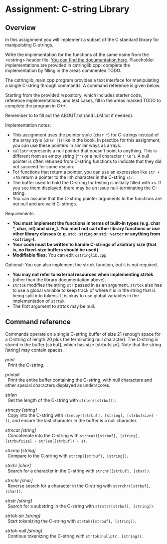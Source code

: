 # Assignment: C-string Library



## Overview

In this assignment you will implement a subset of the C standard
library for manipulating C-strings.

Write the implementation for the functions of the same name from the
&lt;cstring&gt; header file. [You can find the documentation
here](http://www.cplusplus.com/reference/cstring/). Placeholder implementations are provided in cstringlib.cpp;
complete the implementation by filling in the areas commented TODO.

The cstringlib_main.cpp program provides a text interface for
manipulating a single C-string through commands. A command reference
is given below.

Starting from the provided repository, which includes starter code,
reference implementations, and test cases, fill in the areas marked
TODO to complete the program in C++.

Remember to to fill out the ABOUT.txt (and LLM.txt if needed).

Implementation notes:
* This assignment uses the pointer style (`char *`) for C-strings instead of the array style (`char []`) like in the book.  In practice for this assignment, you can use these pointers in similar ways as arrays.
* `nullptr` represents a null pointer that doesn't point to anything. This is different from an empty string (`""`) or a null character (`'\0'`). A null pointer is often returned from C-string functions to indicate that they did not succeed for some reason.
* For functions that return a pointer, you can use an expression like `str + n` to return a pointer to the `n`th character in the C-string `str`.
* The buffer used to hold the C-string for testing is initially filled with `x`s.  If you see them displayed, there may be an issue null-terminating the C-string.
* You can assume that the C-string pointer arguments to the functions are not null and are valid C-strings.

Requirements:
* **You must implement the functions in terms of built-in types (e.g. char \*, char, int) and size_t. You must not call other library functions or use other library classes (e.g. `std::string` or `std::vector` or anything from `<cstring>`).**
* **Your code must be written to handle C-strings of arbitrary size (that is, no fixed-size buffers should be used).**
* **Modifiable files:** You can edit `cstringlib.cpp`.

Optional: You can also implement the strtok function, but it is not required.
* **You may not refer to external resources when implementing strtok** (other than the library documentation above).
* `strtok` modifies the string `str` passed in as an argument.  `strtok` also has to use a global variable to keep track of where it is in the string that is being split into tokens. It is okay to use global variables in the implementation of `strtok`.
* The first argument to strtok may be null.

## Command reference

Commands operate on a single C-string buffer of size 21 (enough space
for a C-string of length 20 plus the terminating null character). The C-string
is stored in the buffer [strbuf], which has size [strbufsize]. Note
that the string [string] may contain spaces.

*print*  
&nbsp; Print the C-string.

*printall*  
&nbsp; Print the entire buffer containing the C-string, with null characters and other special characters displayed as underscores.

*strlen*  
&nbsp; Get the length of the C-string with `strlen([strbuf])`.

*strncpy [string]*  
&nbsp; Copy into the C-string with `strncpy([strbuf], [string], [strbufsize] - 1)`, and ensure the last character in the buffer is a null character.

*strncat [string]*  
&nbsp; Concatenate into the C-string with `strncat([strbuf], [string], [strbufsize] - strlen([strbuf]) - 1)`.

*strcmp [string]*  
&nbsp; Compare to the C-string with `strcmp([strbuf], [string])`.

*strchr [char]*  
&nbsp; Search for a character in the C-string with `strchr([strbuf], [char])`.

*strrchr [char]*  
&nbsp; Reverse search for a character in the C-string with `strrchr([strbuf], [char])`.

*strstr [string]*  
&nbsp; Search for a substring in the C-string with `strstr([strbuf], [string])`.

*strtok-str [string]*  
&nbsp; Start tokenizing the C-string with `strtok([strbuf], [string])`.

*strtok-null [string]*  
&nbsp; Continue tokenizing the C-string with `strtok(nullptr, [string])`.
